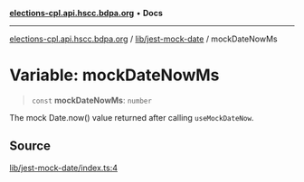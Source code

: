 [**elections-cpl.api.hscc.bdpa.org**](../../../README.md) • **Docs**

***

[elections-cpl.api.hscc.bdpa.org](../../../README.md) / [lib/jest-mock-date](../README.md) / mockDateNowMs

# Variable: mockDateNowMs

> `const` **mockDateNowMs**: `number`

The mock Date.now() value returned after calling `useMockDateNow`.

## Source

[lib/jest-mock-date/index.ts:4](https://github.com/nhscc/elections_cpl.api.hscc.bdpa.org/blob/46ed5b306a3fd199be2bd28706c3da03542c6da3/lib/jest-mock-date/index.ts#L4)

